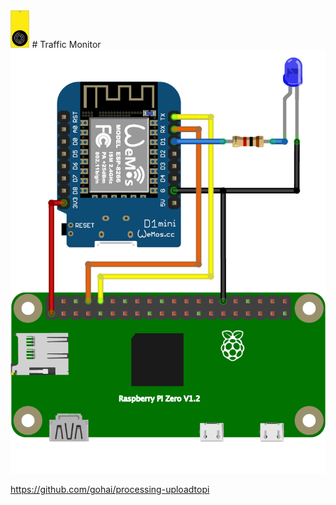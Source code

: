 <img src="TrafficMonitor-icon.svg" height=60px>
# Traffic Monitor

<img src="TrafficMonitor-circuit.png"> 

https://github.com/gohai/processing-uploadtopi
